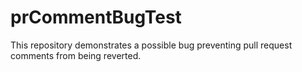 # prCommentBugTest
 This repository demonstrates a possible bug preventing pull request comments from being reverted.
